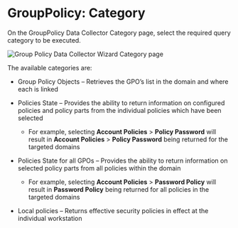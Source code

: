 # GroupPolicy: Category

On the GroupPolicy Data Collector Category page, select the required query category to be executed.

![Group Policy Data Collector Wizard Category page](/img/product_docs/accessanalyzer/12.0/admin/datacollector/adinventory/category.webp)

The available categories are:

- Group Policy Objects – Retrieves the GPO’s list in the domain and where each is linked
- Policies State – Provides the ability to return information on configured policies and policy
  parts from the individual policies which have been selected

    - For example, selecting **Account Policies** > **Policy Password** will result in **Account
      Policies** > **Policy Password** being returned for the targeted domains

- Policies State for all GPOs – Provides the ability to return information on selected policy parts
  from all policies within the domain

    - For example, selecting **Account Policies** > **Password Policy** will result in **Password
      Policy** being returned for all policies in the targeted domains

- Local policies – Returns effective security policies in effect at the individual workstation
